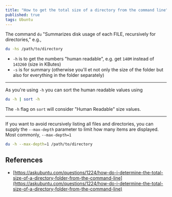 ```yaml
---
title: "How to get the total size of a directory from the command line"
published: true
tags: Ubuntu
---
```


The command `du` "Summarizes disk usage of each FILE, recursively for
directories," e.g.,

```bash
du -hs /path/to/directory
```

- `-h` is to get the numbers "human readable", e.g. get `140M` instead of
  `143260` (size in KButes)
- `-s` is for summary (otherwise you'll et not only the size of the folder but
  also for everything in the folder separately)

-----------------------------------------------

As you're using `-h` you can sort the human readable values using

```bash
du -h | sort -h
```

The `-h` flag on `sort` will consider "Human Readable" size values.

-------------------------------------------------

If you want to avoid recursively listing all files and directories, you can
supply the `--max-depth` parameter to limit how many items are displayed. Most
commonly, `--max-depth=1`

```bash
du -h --max-depth=1 /path/to/directory
```

## References

- [https://askubuntu.com/questions/1224/how-do-i-determine-the-total-size-of-a-directory-folder-from-the-command-line](https://askubuntu.com/questions/1224/how-do-i-determine-the-total-size-of-a-directory-folder-from-the-command-line)